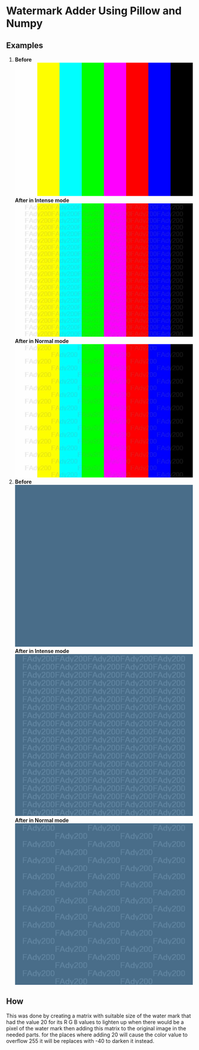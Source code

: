 # Watermark Adder Using Pillow and Numpy

## Examples

1. **Before**    
   ![rainbowTest](/rainbowTest.jpg)  
   **After in Intense mode**  
   ![rainbowTestIntense](/images/rainbowTestIntense.jpg)  
   **After in Normal mode**  
   ![rainbowTEstNormal](images/rainbowTestNormal.jpg)  
2. **Before**  
   ![solidTest](solidTest.png)  
   **After in Intense mode**  
   ![solidTestIntense](images/solidTestIntense.png)  
   **After in Normal mode**  
   ![solidTestNormal](images/solidTestNormal.png)  

## How

This was done by creating a matrix with suitable size of the water mark that had the value 20 for its R G B values to lighten up when there would be a pixel of the water mark then adding this matrix to the original image in the needed parts.
for the places where adding 20 will cause the color value to overflow 255 it will be replaces with -40 to darken it instead.
